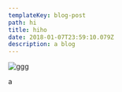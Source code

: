 ```yaml
---
templateKey: blog-post
path: hi
title: hiho
date: 2018-01-07T23:59:10.079Z
description: a blog
---
```

![ggg](/img/jumbotron.jpg)

a
